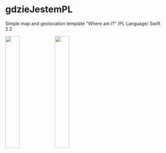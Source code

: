 # gdzieJestemPL
Simple map and geolocation template "Where am I?" /PL Language/ Swift 2.2

<img src="https://cloud.githubusercontent.com/assets/19606025/16178903/a18f6c3a-3655-11e6-80c4-93c8d9046143.png" width="30%"></img> <img src="https://cloud.githubusercontent.com/assets/19606025/16178904/a1914802-3655-11e6-8cfb-34a9e8bccdd5.png" width="30%"></img> 
